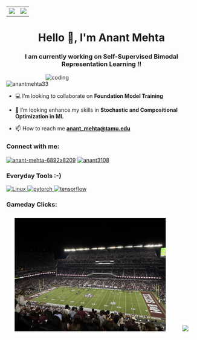 <table>
  <tr>
    <td><img src="https://cdn8.openculture.com/2018/12/17214538/animated-ukiyoe-gif-2.gif" width="200"/></td>
    <td><img src="https://cdn8.openculture.com/2018/12/17214111/animated-ukiyoe-gif-1.gif" width="200"/></td>
  </tr>
</table>


<h1 align="center">Hello 👋, I'm Anant Mehta</h1>
<h3 align="center">I am currently working on Self-Supervised Bimodal Representation Learning !!</h3>
<img align = "right" alt="coding" width="400" src="https://media.tenor.com/Ug6cbVA1ZsMAAAAC/developer.gif">
<p align="left"> <img src="https://komarev.com/ghpvc/?username=anantmehta33&label=Profile%20views&color=0e75b6&style=flat" alt="anantmehta33" /> </p>

- 💻 I’m looking to collaborate on **Foundation Model Training**

- 🤝 I’m looking enhance my skills in **Stochastic and Compositional Optimization in ML**

- 📫 How to reach me **anant_mehta@tamu.edu**

<h3 align="left">Connect with me:</h3>
<p align="left">
<a href="https://linkedin.com/in/anant-mehta-6892a8209" target="blank"><img align="center" src="https://raw.githubusercontent.com/rahuldkjain/github-profile-readme-generator/master/src/images/icons/Social/linked-in-alt.svg" alt="anant-mehta-6892a8209" height="30" width="40" /></a>
<a href="https://www.leetcode.com/anant3108" target="blank"><img align="center" src="https://raw.githubusercontent.com/rahuldkjain/github-profile-readme-generator/master/src/images/icons/Social/leet-code.svg" alt="anant3108" height="30" width="40" /></a>
</p>

<h3 align="left">Everyday Tools :-)</h3>
<p align="left"> <a href="https://pytorch.org/" target="_blank" rel="noreferrer"> <img src="https://www.vectorlogo.zone/logos/linux/linux-ar21.svg" alt="Linux" width="70" height="40"/> </a> <a href="https://pytorch.org/" target="_blank" rel="noreferrer"> <img src="https://www.vectorlogo.zone/logos/pytorch/pytorch-icon.svg" alt="pytorch" width="40" height="40"/> </a><a href="https://www.tensorflow.org" target="_blank" rel="noreferrer"> <img src="https://www.vectorlogo.zone/logos/tensorflow/tensorflow-icon.svg" alt="tensorflow" width="40" height="40"/> </a> </p>
<h3 align="left">Gameday Clicks:</h3>
<div align="center">
  <img src="Images/img2.jpg" width="400" style="margin-right: 20px; background-color: white; padding: 10px; border-radius: 10px;" />
  <img src="Images/img3.jpg" width="400" style="background-color: white; padding: 10px; border-radius: 10px;" />
</div>



